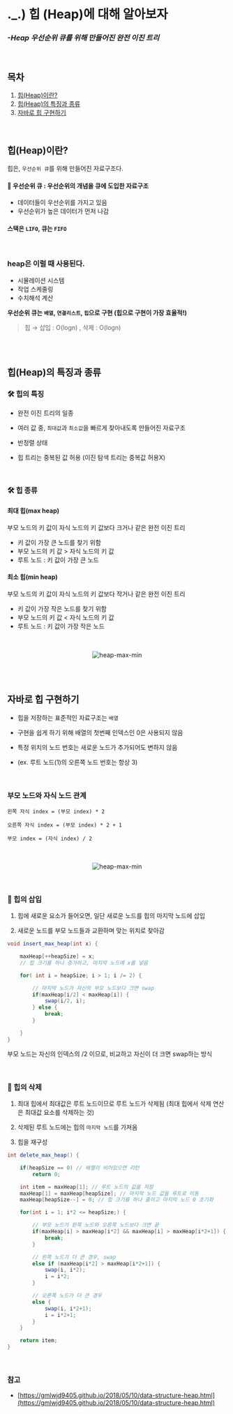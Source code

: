 # .\_.) 힙 (Heap)에 대해 알아보자

### _-Heap 우선순위 큐를 위해 만들어진 완전 이진 트리_

<br>

## 목차

1. [힙(Heap)이란?](#힙Heap이란)
2. [힙(Heap)의 특징과 종류](#힙Heap의-특징과-종류)
3. [자바로 힙 구현하기](#자바로-힙-구현하기)

<br/>

## 힙(Heap)이란?

힙은, `우선순위 큐`를 위해 만들어진 자료구조다.

#### 📌 **우선순위 큐** : 우선순위의 개념을 큐에 도입한 자료구조

- 데이터들이 우선순위를 가지고 있음
- 우선순위가 높은 데이터가 먼저 나감

#### 스택은 `LIFO`, 큐는 `FIFO`

<br>

### heap은 이럴 때 사용된다.

- 시뮬레이션 시스템
- 작업 스케줄링
- 수치해석 계산

**우선순위 큐는 `배열`, `연결리스트`, `힙`으로 구현 (힙으로 구현이 가장 효율적!)**

> 힙 → 삽입 : O(logn) , 삭제 : O(logn)

<br>
<br>

## 힙(Heap)의 특징과 종류

### 🛠️ 힙의 특징

- 완전 이진 트리의 일종

- 여러 값 중, `최대값`과 `최소값`을 빠르게 찾아내도록 만들어진 자료구조

- 반정렬 상태

- 힙 트리는 중복된 값 허용 (이진 탐색 트리는 중복값 허용X)

<br>

### 🛠️ 힙 종류

#### 최대 힙(max heap)

부모 노드의 키 값이 자식 노드의 키 값보다 크거나 같은 완전 이진 트리

- 키 값이 가장 큰 노드를 찾기 위함
- 부모 노드의 키 값 > 자식 노드의 키 값
- 루트 노드 : 키 값이 가장 큰 노드

#### 최소 힙(min heap)

부모 노드의 키 값이 자식 노드의 키 값보다 작거나 같은 완전 이진 트리

- 키 값이 가장 작은 노드를 찾기 위함
- 부모 노드의 키 값 < 자식 노드의 키 값
- 루트 노드 : 키 값이 가장 작은 노드

<p style="text-align:center; margin-top:3rem" >
 <img src="./resources/heap_max_min.png" alt="heap-max-min">
</p>

<br>
<br>

## 자바로 힙 구현하기

* 힙을 저장하는 표준적인 자료구조는 `배열`

* 구현을 쉽게 하기 위해 배열의 첫번째 인덱스인 0은 사용되지 않음

* 특정 위치의 노드 번호는 새로운 노드가 추가되어도 변하지 않음

* (ex. 루트 노드(1)의 오른쪽 노드 번호는 항상 3)

 <br>

### 부모 노드와 자식 노드 관계

```
왼쪽 자식 index = (부모 index) * 2

오른쪽 자식 index = (부모 index) * 2 + 1

부모 index = (자식 index) / 2
```

<p style="text-align:center; margin-top:3rem;" >
 <img src="./resources/heap_parent_child.png" alt="heap-max-min">
</p>


<br>

### 🔗 힙의 삽입

1. 힙에 새로운 요소가 들어오면, 일단 새로운 노드를 힙의 마지막 노드에 삽입

2. 새로운 노드를 부모 노드들과 교환하며 맞는 위치로 찾아감


```java
void insert_max_heap(int x) {

    maxHeap[++heapSize] = x;
    // 힙 크기를 하나 증가하고, 마지막 노드에 x를 넣음

    for( int i = heapSize; i > 1; i /= 2) {

        // 마지막 노드가 자신의 부모 노드보다 크면 swap
        if(maxHeap[i/2] < maxHeap[i]) {
            swap(i/2, i);
        } else {
            break;
        }

    }
}
```

부모 노드는 자신의 인덱스의 /2 이므로, 비교하고 자신이 더 크면 swap하는 방식

<br>

### 🔗 힙의 삭제

1. 최대 힙에서 최대값은 루트 노드이므로 루트 노드가 삭제됨
(최대 힙에서 삭제 연산은 최대값 요소를 삭제하는 것)

2. 삭제된 루트 노드에는 힙의 `마지막 노드`를 가져옴

3. 힙을 재구성


```java
int delete_max_heap() {

    if(heapSize == 0) // 배열이 비어있으면 리턴
        return 0;

    int item = maxHeap[1]; // 루트 노드의 값을 저장
    maxHeap[1] = maxHeap[heapSize]; // 마지막 노드 값을 루트로 이동
    maxHeap[heapSize--] = 0; // 힙 크기를 하나 줄이고 마지막 노드 0 초기화

    for(int i = 1; i*2 <= heapSize;) {

        // 부모 노드가 왼쪽 노드와 오른쪽 노드보다 크면 끝
        if(maxHeap[i] > maxHeap[i*2] && maxHeap[i] > maxHeap[i*2+1]) {
            break;
        }

        // 왼쪽 노드가 더 큰 경우, swap
        else if (maxHeap[i*2] > maxHeap[i*2+1]) {
            swap(i, i*2);
            i = i*2;
        }

        // 오른쪽 노드가 더 큰 경우
        else {
            swap(i, i*2+1);
            i = i*2+1;
        }
    }

    return item;
}
```

<br>

### 참고
* [https://gmlwjd9405.github.io/2018/05/10/data-structure-heap.html](https://gmlwjd9405.github.io/2018/05/10/data-structure-heap.html)
